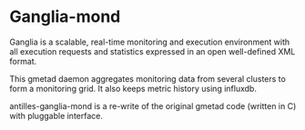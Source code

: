 # Ganglia-mond

Ganglia is a scalable, real-time monitoring and execution environment
with all execution requests and statistics expressed in an open
well-defined XML format.

This gmetad daemon aggregates monitoring data from several clusters
to form a monitoring grid. It also keeps metric history using influxdb.

antilles-ganglia-mond is a re-write of the original gmetad code (written in C)
with pluggable interface.